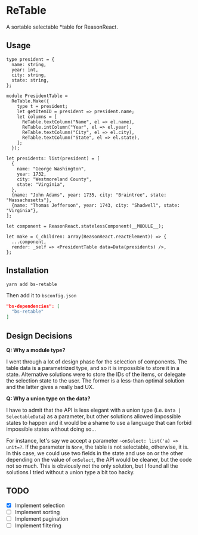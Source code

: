 # ReTable

A sortable selectable *table for ReasonReact.

## Usage

```reason
type president = {
  name: string,
  year: int,
  city: string,
  state: string,
};

module PresidentTable =
  ReTable.Make({
    type t = president;
    let getItemID = president => president.name;
    let columns = [
      ReTable.textColumn("Name", el => el.name),
      ReTable.intColumn("Year", el => el.year),
      ReTable.textColumn("City", el => el.city),
      ReTable.textColumn("State", el => el.state),
    ];
  });

let presidents: list(president) = [
  {
    name: "George Washington",
    year: 1732,
    city: "Westmoreland County",
    state: "Virginia",
  },
  {name: "John Adams", year: 1735, city: "Braintree", state: "Massachusetts"},
  {name: "Thomas Jefferson", year: 1743, city: "Shadwell", state: "Virginia"},
];

let component = ReasonReact.statelessComponent(__MODULE__);

let make = (_children: array(ReasonReact.reactElement)) => {
  ...component,
  render: _self => <PresidentTable data=Data(presidents) />,
};
```

## Installation

```shell
yarn add bs-retable
```

Then add it to `bsconfig.json`

```json
"bs-dependencies": [
  "bs-retable"
]
```

## Design Decisions

**Q: Why a module type?**

I went through a lot of design phase for the selection of components. The table data is a parametrized type, and so it is impossible to store it in a state. Alternative solutions were to store the IDs of the items, or delegate the selection state to the user. The former is a less-than optimal solution and the latter gives a really bad UX.

**Q: Why a union type on the data?**

I have to admit that the API is less elegant with a union type (i.e. `Data | SelectableData`) as a parameter, but other solutions allowed impossible states to happen and it would be a shame to use a language that can forbid impossible states without doing so...

For instance, let's say we accept a parameter `~onSelect: list('a) => unit=?`. If the parameter is `None`, the table is not selectable, otherwise, it is. In this case, we could use two fields in the state and use on or the other depending on the value of `onSelect`, the API would be cleaner, but the code not so much. This is obviously not the only solution, but I found all the solutions I tried without a union type a bit too hacky.

## TODO

- [X] Implement selection
- [ ] Implement sorting
- [ ] Implement pagination
- [ ] Implement filtering
